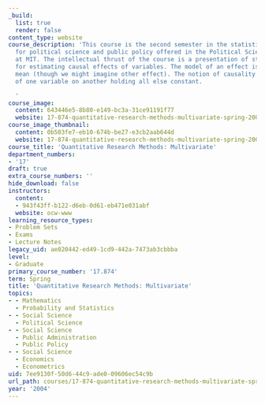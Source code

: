 ```yaml
---
_build:
  list: true
  render: false
content_type: website
course_description: 'This course is the second semester in the statistics sequence
  for political science and public policy offered in the Political Science Department
  at MIT. The intellectual thrust of the course is a presentation of statistical models
  for estimating causal effects of variables. The model of an effect is a conditional
  mean (though we might imagine other effect). The notion of causality is the effect
  of one variable on another holding all else constant.

  '
course_image:
  content: 643446e5-8b80-e149-bc3a-31ce91191f77
  website: 17-874-quantitative-research-methods-multivariate-spring-2004
course_image_thumbnail:
  content: 0b503fe7-eb10-674b-be27-e3cb2aab644d
  website: 17-874-quantitative-research-methods-multivariate-spring-2004
course_title: 'Quantitative Research Methods: Multivariate'
department_numbers:
- '17'
draft: true
extra_course_numbers: ''
hide_download: false
instructors:
  content:
  - 943f43ff-b122-d6eb-0d61-eb471e031abf
  website: ocw-www
learning_resource_types:
- Problem Sets
- Exams
- Lecture Notes
legacy_uid: ae020442-ed49-1cd9-442a-7473ab3cbbba
level:
- Graduate
primary_course_number: '17.874'
term: Spring
title: 'Quantitative Research Methods: Multivariate'
topics:
- - Mathematics
  - Probability and Statistics
- - Social Science
  - Political Science
- - Social Science
  - Public Administration
  - Public Policy
- - Social Science
  - Economics
  - Econometrics
uid: 7ee9130f-50d6-44c9-ade0-09606ec54c9b
url_path: courses/17-874-quantitative-research-methods-multivariate-spring-2004
year: '2004'
---
```

